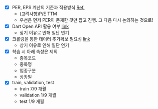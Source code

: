  - [X] PER, EPS 계산의 기준과 적용방식 [Ref.](https://news.mt.co.kr/mtview.php?no=2007072515312238429)
   - (고려사항)P/E TTM
   - 우선은 먼저 PER이 존재한 것만 잡고 진행. 그 다음 다시 논의하는 것으로!
 - [X] Dart Open API 활용 여부 [link](https://opendart.fss.or.kr/)
   - 상기 이유로 인해 일단 연기
 - [X] 크롤링을 통한 데이터 추가확보 필요성 [link](http://data.krx.co.kr/contents/MDC/MDI/mdiLoader/index.cmd?menuId=MDC0201020103)
   - 상기 이유로 인해 일단 연기
 - [X] 학습 시 아래 속성은 제외
   - 종목코드
   - 종목명
   - 업종구분
   - 상장일
 - [X] train, validation, test
   - train 7/9 개월
   - validation 1/9 개월
   - test 1/9 개월
